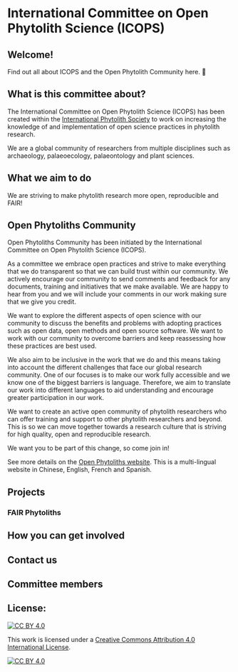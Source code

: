 # International Committee on Open Phytolith Science (ICOPS)

## Welcome!

Find out all about ICOPS and the Open Phytolith Community here. 🌱

## What is this committee about?

The International Committee on Open Phytolith Science (ICOPS) has been created within the [International Phytolith Society](https://phytoliths.org/) to work on increasing the knowledge of and implementation of open science practices in phytolith research.

We are a global community of researchers from multiple disciplines such as archaeology, palaeoecology, palaeontology and plant sciences.

## What we aim to do

We are striving to make phytolith research more open, reproducible and FAIR!

## Open Phytoliths Community

Open Phytoliths Community has been initiated by the International Committee on Open Phytolith Science (ICOPS).

As a committee we embrace open practices and strive to make everything that we do transparent so that we can build trust within our community. We actively encourage our community to send comments and feedback for any documents, training and initiatives that we make available. We are happy to hear from you and we will include your comments in our work making sure that we give you credit.

We want to explore the different aspects of open science with our community to discuss the benefits and problems with adopting practices such as open data, open methods and open source software. We want to work with our community to overcome barriers and keep reassessing how these practices are best used.

We also aim to be inclusive in the work that we do and this means taking into account the different challenges that face our global research community. One of our focuses is to make our work fully accessible and we know one of the biggest barriers is language. Therefore, we aim to translate our work into different languages to aid understanding and encourage greater participation in our work.

We want to create an active open community of phytolith researchers who can offer training and support to other phytolith researchers and beyond. This is so we can move together towards a research culture that is striving for high quality, open and reproducible research.

We want you to be part of this change, so come join in!

See more details on the [Open Phytoliths website](https://open-phytoliths.netlify.app/). This is a multi-lingual website in Chinese, English, French and Spanish.

## Projects

### FAIR Phytoliths

## How you can get involved

## Contact us

## Committee members



## License:
[![CC BY 4.0][cc-by-shield]][cc-by]

This work is licensed under a
[Creative Commons Attribution 4.0 International License][cc-by].

[![CC BY 4.0][cc-by-image]][cc-by]

[cc-by]: http://creativecommons.org/licenses/by/4.0/
[cc-by-image]: https://i.creativecommons.org/l/by/4.0/88x31.png
[cc-by-shield]: https://img.shields.io/badge/License-CC%20BY%204.0-lightgrey.svg
